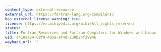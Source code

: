 ```yaml
---
content_type: external-resource
external_url: https://fortran-lang.org/compilers/
has_external_license_warning: true
license: https://en.wikipedia.org/wiki/All_rights_reserved
status: ''
title: Fortran Resources and Fortran Compilers for Windows and Linux
uid: c410aa54-68f9-4d5e-af4d-238b24f29946
wayback_url: ''
---
```

